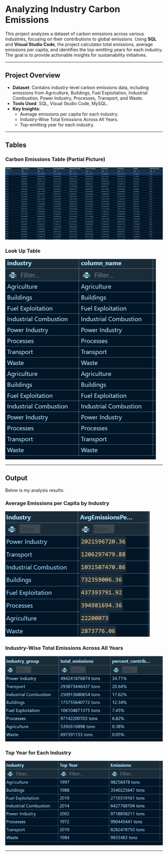 # Analyzing Industry Carbon Emissions

This project analyzes a dataset of carbon emissions across various industries, focusing on their contributions to global emissions. Using **SQL** and **Visual Studio Code**, the project calculates total emissions, average emissions per capita, and identifies the top-emitting years for each industry. The goal is to provide actionable insights for sustainability initiatives.

---

## **Project Overview**
- **Dataset**: Contains industry-level carbon emissions data, including emissions from Agriculture, Buildings, Fuel Exploitation, Industrial Combustion, Power Industry, Processes, Transport, and Waste.
- **Tools Used**: SQL, Visual Studio Code, MySQL.
- **Key Insights**:
  - Average emissions per capita for each industry.
  - Industry-Wise Total Emissions Across All Years.
  - Top-emitting year for each industry.

---

## **Tables**

### **Carbon Emissions Table (Partial Picture)**
![Table](emissions_table.png)

### **Look Up Table**
![Table](industry_lookup_table.png)

---

## **Output**
Below is my analysis results:

### **Average Emissions per Capita by Industry**
![Output](AVG.png)

### **Industry-Wise Total Emissions Across All Years**
![Output](Total.png)

### **Top Year for Each Industry**
![Output](TopYear.png)

---
